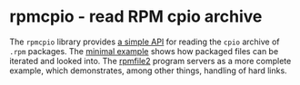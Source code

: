 # rpmcpio - read RPM cpio archive

The `rpmcpio` library provides [a simple API](rpmcpio.h) for reading
the `cpio` archive of `.rpm` packages.  The [minimal example](example.c)
shows how packaged files can be iterated and looked into.
The [rpmfile2](https://github.com/svpv/rpmfile2) program servers
as a more complete example, which demonstrates, among other things,
handling of hard links.
